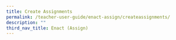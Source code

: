 ```yaml
---
title: Create Assignments
permalink: /teacher-user-guide/enact-assign/createassignments/
description: ""
third_nav_title: Enact (Assign)
---
```

